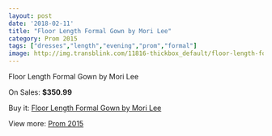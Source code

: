 ```yaml
---
layout: post
date: '2018-02-11'
title: "Floor Length Formal Gown by Mori Lee"
category: Prom 2015
tags: ["dresses","length","evening","prom","formal"]
image: http://img.transblink.com/11816-thickbox_default/floor-length-formal-gown-by-mori-lee.jpg
---
```

Floor Length Formal Gown by Mori Lee

On Sales: **$350.99**
<a href="https://www.transblink.com/en/prom-2015/3840-floor-length-formal-gown-by-mori-lee.html"><amp-img layout="responsive" width="600" height="600" src="//img.transblink.com/11816-thickbox_default/floor-length-formal-gown-by-mori-lee.jpg" alt="Floor Length Formal Gown by Mori Lee 0" /></a>
<a href="https://www.transblink.com/en/prom-2015/3840-floor-length-formal-gown-by-mori-lee.html"><amp-img layout="responsive" width="600" height="600" src="//img.transblink.com/11818-thickbox_default/floor-length-formal-gown-by-mori-lee.jpg" alt="Floor Length Formal Gown by Mori Lee 1" /></a>
<a href="https://www.transblink.com/en/prom-2015/3840-floor-length-formal-gown-by-mori-lee.html"><amp-img layout="responsive" width="600" height="600" src="//img.transblink.com/11817-thickbox_default/floor-length-formal-gown-by-mori-lee.jpg" alt="Floor Length Formal Gown by Mori Lee 2" /></a>

Buy it: [Floor Length Formal Gown by Mori Lee](https://www.transblink.com/en/prom-2015/3840-floor-length-formal-gown-by-mori-lee.html "Floor Length Formal Gown by Mori Lee")

View more: [Prom 2015](https://www.transblink.com/en/10-prom-2015 "Prom 2015")